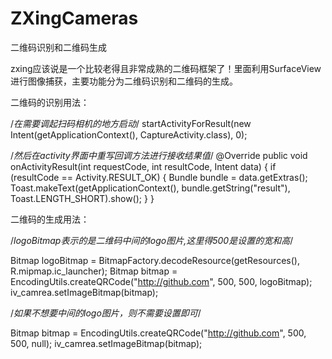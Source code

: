 # ZXingCameras
二维码识别和二维码生成

zxing应该说是一个比较老得且非常成熟的二维码框架了！里面利用SurfaceView进行图像捕获，主要功能分为二维码识别和二维码的生成。



二维码的识别用法：

/*在需要调起扫码相机的地方启动*/
startActivityForResult(new Intent(getApplicationContext(), CaptureActivity.class), 0);

/*然后在activity界面中重写回调方法进行接收结果值*/
@Override
public void onActivityResult(int requestCode, int resultCode, Intent data) {
      if (resultCode == Activity.RESULT_OK) {
          Bundle bundle = data.getExtras();
          Toast.makeText(getApplicationContext(), bundle.getString("result"), Toast.LENGTH_SHORT).show();
      }
} 
    
    
    

二维码的生成用法：

/*logoBitmap表示的是二维码中间的logo图片,这里得500是设置的宽和高*/

Bitmap logoBitmap = BitmapFactory.decodeResource(getResources(), R.mipmap.ic_launcher);
Bitmap bitmap = EncodingUtils.createQRCode("http://github.com", 500, 500, logoBitmap);
iv_camrea.setImageBitmap(bitmap);




/*如果不想要中间的logo图片，则不需要设置即可*/

Bitmap bitmap = EncodingUtils.createQRCode("http://github.com", 500, 500, null);
iv_camrea.setImageBitmap(bitmap);
